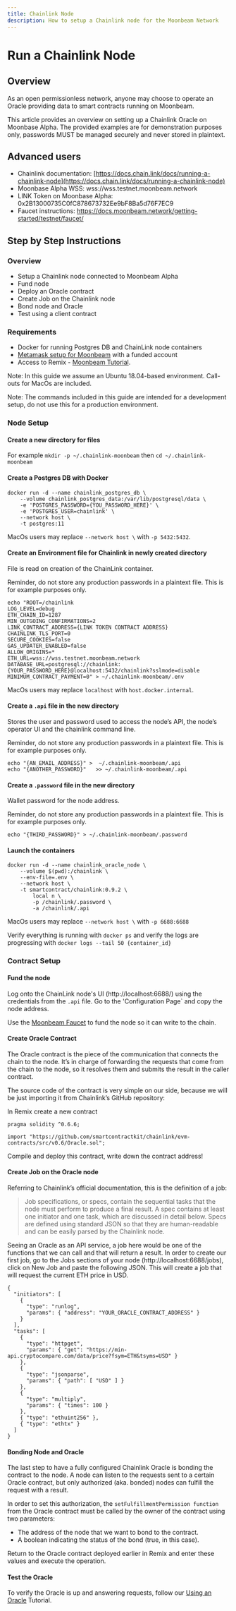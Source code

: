 ```yaml
---
title: Chainlink Node
description: How to setup a Chainlink node for the Moonbeam Network
---
```


# Run a Chainlink Node

## Overview

As an open permissionless network, anyone may choose to operate an Oracle providing data to smart contracts running on Moonbeam.

This article provides an overview on setting up a Chainlink Oracle on Moonbase Alpha. The provided examples are for demonstration purposes only, passwords MUST be managed securely and never stored in plaintext.

## Advanced users

- Chainlink documentation: [https://docs.chain.link/docs/running-a-chainlink-node](https://docs.chain.link/docs/running-a-chainlink-node)
- Moonbase Alpha WSS: wss://wss.testnet.moonbeam.network
- LINK Token on Moonbase Alpha: 0x2B13000735C0fC878673732Ee9bF8Ba5d76F7EC9
- Faucet instructions: https://docs.moonbeam.network/getting-started/testnet/faucet/

## Step by Step Instructions

### Overview

- Setup a Chainlink node connected to Moonbeam Alpha
- Fund node
- Deploy an Oracle contract
- Create Job on the Chainlink node
- Bond node and Oracle
- Test using a client contract

### Requirements

- Docker for running Postgres DB and ChainLink node containers
- [Metamask setup for Moonbeam](integrations/metamask/) with a funded account
- Access to Remix - [Moonbeam Tutorial](/integrations/remix/).

Note: In this guide we assume an Ubuntu 18.04-based environment. Call-outs for MacOs are included.

Note: The commands included in this guide are intended for a development setup, do not use this for a production environment.

### Node Setup

#### Create a new directory for files

For example `mkdir -p ~/.chainlink-moonbeam` then `cd ~/.chainlink-moonbeam`

#### Create a Postgres DB with Docker

```
docker run -d --name chainlink_postgres_db \
    --volume chainlink_postgres_data:/var/lib/postgresql/data \
    -e 'POSTGRES_PASSWORD={YOU_PASSWORD_HERE}' \
    -e 'POSTGRES_USER=chainlink' \
    --network host \
    -t postgres:11
```

MacOs users may replace `--network host \` with `-p 5432:5432`.

#### Create an Environment file for Chainlink in newly created directory

File is read on creation of the ChainLink container.

Reminder, do not store any production passwords in a plaintext file. This is for example purposes only.

```
echo "ROOT=/chainlink
LOG_LEVEL=debug
ETH_CHAIN_ID=1287
MIN_OUTGOING_CONFIRMATIONS=2
LINK_CONTRACT_ADDRESS={LINK TOKEN CONTRACT ADDRESS}
CHAINLINK_TLS_PORT=0
SECURE_COOKIES=false
GAS_UPDATER_ENABLED=false
ALLOW_ORIGINS=*
ETH_URL=wss://wss.testnet.moonbeam.network
DATABASE_URL=postgresql://chainlink:{YOUR_PASSWORD_HERE}@localhost:5432/chainlink?sslmode=disable
MINIMUM_CONTRACT_PAYMENT=0" > ~/.chainlink-moonbeam/.env
```

MacOs users may replace `localhost` with `host.docker.internal`.

#### Create a `.api` file in the new directory

Stores the user and password used to access the node’s API, the node’s operator UI and the chainlink command line.

Reminder, do not store any production passwords in a plaintext file. This is for example purposes only.

```
echo "{AN_EMAIL_ADDRESS}" >  ~/.chainlink-moonbeam/.api
echo "{ANOTHER_PASSWORD}"   >> ~/.chainlink-moonbeam/.api
```

#### Create a `.password` file in the new directory

Wallet password for the node address.

Reminder, do not store any production passwords in a plaintext file. This is for example purposes only.

```
echo "{THIRD_PASSWORD}" > ~/.chainlink-moonbeam/.password
```

#### Launch the containers

```
docker run -d --name chainlink_oracle_node \
    --volume $(pwd):/chainlink \
    --env-file=.env \
    --network host \
    -t smartcontract/chainlink:0.9.2 \
        local n \
        -p /chainlink/.password \
        -a /chainlink/.api
```

MacOs users may replace `--network host \` with `-p 6688:6688`

Verify everything is running with `docker ps` and verify the logs are progressing with `docker logs --tail 50 {container_id}`

### Contract Setup

#### Fund the node

Log onto the ChainLink node's UI (http://localhost:6688/) using the credentials from the `.api` file. Go to the 'Configuration Page` and copy the node address.

<screenshot>

Use the [Moonbeam Faucet](https://docs.moonbeam.network/getting-started/testnet/faucet/) to fund the node so it can write to the chain.

#### Create Oracle Contract

The Oracle contract is the piece of the communication that connects the chain to the node. It’s in charge of forwarding the requests that come from the chain to the node, so it resolves them and submits the result in the caller contract.

The source code of the contract is very simple on our side, because we will be just importing it from Chainlink’s GitHub repository:

In Remix create a new contract

```
pragma solidity ^0.6.6;

import "https://github.com/smartcontractkit/chainlink/evm-contracts/src/v0.6/Oracle.sol";
```

Compile and deploy this contract, write down the contract address!

#### Create Job on the Oracle node

Referring to Chainlink’s official documentation, this is the definition of a job:

> Job specifications, or specs, contain the sequential tasks that the node must perform to produce a final result. A spec contains at least one initiator and one task, which are discussed in detail below. Specs are defined using standard JSON so that they are human-readable and can be easily parsed by the Chainlink node.

Seeing an Oracle as an API service, a job here would be one of the functions that we can call and that will return a result. In order to create our first job, go to the Jobs sections of your node (http://localhost:6688/jobs), click on New Job and paste the following JSON. This will create a job that will request the current ETH price in USD.

```
{
  "initiators": [
    {
      "type": "runlog",
      "params": { "address": "YOUR_ORACLE_CONTRACT_ADDRESS" }
    }
  ],
  "tasks": [
    {
      "type": "httpget",
      "params": { "get": "https://min-api.cryptocompare.com/data/price?fsym=ETH&tsyms=USD" }
    },
    {
      "type": "jsonparse",
      "params": { "path": [ "USD" ] }
    },
    {
      "type": "multiply",
      "params": { "times": 100 }
    },
    { "type": "ethuint256" },
    { "type": "ethtx" }
  ]
}
```

#### Bonding Node and Oracle

The last step to have a fully configured Chainlink Oracle is bonding the contract to the node. A node can listen to the requests sent to a certain Oracle contract, but only authorized (aka. bonded) nodes can fulfill the request with a result.

In order to set this authorization, the `setFulfillmentPermission function` from the Oracle contract must be called by the owner of the contract using two parameters:

- The address of the node that we want to bond to the contract.
- A boolean indicating the status of the bond (true, in this case).

Return to the Oracle contract deployed earlier in Remix and enter these values and execute the operation.

#### Test the Oracle

To verify the Oracle is up and answering requests, follow our [Using an Oracle]() Tutorial.
